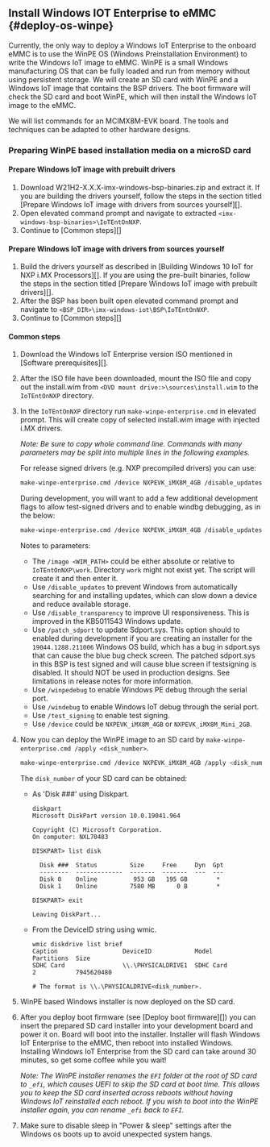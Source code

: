 Install Windows IOT Enterprise to eMMC {#deploy-os-winpe}
----

Currently, the only way to deploy a Windows IoT Enterprise to the onboard eMMC is to use the WinPE OS (Windows Preinstallation Environment) to write the Windows IoT image to eMMC. WinPE is a small Windows manufacturing OS that can be fully loaded and run from memory without using persistent storage. We will create an SD card with WinPE and a Windows IoT image that contains the BSP drivers. The boot firmware will check the SD card and boot WinPE, which will then install the Windows IoT image to the eMMC.

We will list commands for an MCIMX8M-EVK board. The tools and techniques can be adapted to other hardware designs.

### Preparing WinPE based installation media on a microSD card

#### Prepare Windows IoT image with prebuilt drivers
 1. Download W21H2-X.X.X-imx-windows-bsp-binaries.zip and extract it. If you are building the drivers yourself, follow the steps in the section titled [Prepare Windows IoT image with drivers from sources yourself][].
 2. Open elevated command prompt and navigate to extracted `<imx-windows-bsp-binaries>\IoTEntOnNXP`.
 3. Continue to [Common steps][]

#### Prepare Windows IoT image with drivers from sources yourself
 1. Build the drivers yourself as described in [Building Windows 10 IoT for NXP i.MX Processors][]. If you are using the pre-built binaries, follow the steps in the section titled [Prepare Windows IoT image with prebuilt drivers][].
 2. After the BSP has been built open elevated command prompt and navigate to `<BSP_DIR>\imx-windows-iot\BSP\IoTEntOnNXP`.
 3. Continue to [Common steps][]

#### Common steps
 1. Download the Windows IoT Enterprise version ISO mentioned in [Software prerequisites][].
 2. After the ISO file have been downloaded, mount the ISO file and copy out the install.wim from `<DVD mount drive:>\sources\install.wim` to the `IoTEntOnNXP` directory.
 3. In the `IoTEntOnNXP` directory run `make-winpe-enterprise.cmd` in elevated prompt.
    This will create copy of selected install.wim image with injected i.MX drivers.
    
    *Note: Be sure to copy whole command line. Commands with many parameters may be split into multiple lines in the following examples.*
    
    For release signed drivers (e.g. NXP precompiled drivers) you can use:
    
    ```bash
    make-winpe-enterprise.cmd /device NXPEVK_iMX8M_4GB /disable_updates /disable_transparency /image ..\install.wim
    ```
    
    During development, you will want to add a few additional development flags to allow test-signed drivers and to enable windbg debugging, as in the below:
        
    ```bash
    make-winpe-enterprise.cmd /device NXPEVK_iMX8M_4GB /disable_updates /disable_transparency /patch_sdport /test_signing /winpedebug /windebug /image ..\install.wim
    ```
    
    Notes to parameters:
      - The `/image <WIM_PATH>` could be either absolute or relative to `IoTEntOnNXP\work`. Directory `work` might not exist yet. The script will create it and then enter it.
      - Use `/disable_updates` to prevent Windows from automatically searching for and installing updates, which can slow down a device and reduce available storage.
      - Use `/disable_transparency` to improve UI responsiveness. This is improved in the KB5011543 Windows update.
      - Use `/patch_sdport` to update Sdport.sys. This option should to enabled during development if you are creating an installer for the `19044.1288.211006` Windows OS build, which has a bug in sdport.sys that can cause the blue bug check screen. The patched sdport.sys in this BSP is test signed and will cause blue screen if testsigning is disabled. It should NOT be used in production designs. See limitations in release notes for more information.
      - Use `/winpedebug` to enable Windows PE debug through the serial port.
      - Use `/windebug` to enable Windows IoT debug through the serial port.
      - Use `/test_signing` to enable test signing.
      - Use `/device` could be `NXPEVK_iMX8M_4GB` or `NXPEVK_iMX8M_Mini_2GB`.
    
 4. Now you can deploy the WinPE image to an SD card by `make-winpe-enterprise.cmd /apply <disk_number>`.
 
     ```bash
    make-winpe-enterprise.cmd /device NXPEVK_iMX8M_4GB /apply <disk_number>
    ```
    
    The `disk_number` of your SD card can be obtained:
      - As 'Disk ###' using Diskpart.
        ```
        diskpart
        Microsoft DiskPart version 10.0.19041.964
        
        Copyright (C) Microsoft Corporation.
        On computer: NXL70483
        
        DISKPART> list disk
        
          Disk ###  Status         Size     Free     Dyn  Gpt
          --------  -------------  -------  -------  ---  ---
          Disk 0    Online          953 GB   195 GB        *
          Disk 1    Online         7580 MB      0 B        *
        
        DISKPART> exit
        
        Leaving DiskPart...
        ```
        
      - From the DeviceID string using wmic.
        
        ```
        wmic diskdrive list brief
        Caption                  DeviceID            Model                    Partitions  Size
        SDHC Card                \\.\PHYSICALDRIVE1  SDHC Card                2           7945620480
        
        # The format is \\.\PHYSICALDRIVE<disk_number>.
        ```
    
 5. WinPE based Windows installer is now deployed on the SD card.


 6. After you deploy boot firmware (see [Deploy boot firmware][]) you can insert the prepared SD card installer into your development board and power it on.
    Board will boot into the installer. Installer will flash Windows IoT Enterprise to the eMMC, then reboot into installed Windows. Installing Windows IoT Enterprise from the SD card can take around 30 minutes, so get some coffee while you wait!

    *Note: The WinPE installer renames the `EFI` folder at the root of SD card to `_efi`, which causes UEFI to skip the SD card at boot time. This allows you to keep the SD card inserted across reboots without having Windows IoT reinstalled each reboot. If you wish to boot into the WinPE installer again, you can rename `_efi` back to `EFI`.*
    
 7. Make sure to disable sleep in "Power & sleep" settings after the Windows os boots up to avoid unexpected system hangs.
